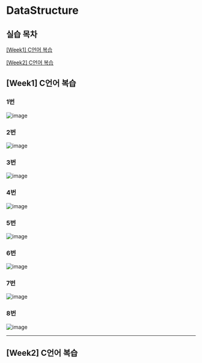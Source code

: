 # DataStructure

## 실습 목차
[[Week1] C언어 복습](#[Week1]-C언어-복습)

[[Week2] C언어 복습](#[Week2]-C언어-복습)


## [Week1] C언어 복습


### 1번
![image](https://user-images.githubusercontent.com/108220648/222317120-e3156110-f31f-4513-9421-ffd7948eae97.png)

### 2번
![image](https://user-images.githubusercontent.com/108220648/222957630-28234d2f-ffc6-411a-a06d-6edb4990be0d.png)

### 3번
![image](https://user-images.githubusercontent.com/108220648/222957643-4da1f633-c195-48c9-8cb5-858cf9b7aeac.png)

### 4번
![image](https://user-images.githubusercontent.com/108220648/222960361-f41e4b19-5e7a-4e62-9b4f-16c874a6196c.png)

### 5번
![image](https://user-images.githubusercontent.com/108220648/222960382-a11034f7-7038-456b-bbaa-4786a30eb89a.png)

### 6번
![image](https://user-images.githubusercontent.com/108220648/222966148-f76ee57d-a2da-4204-947e-84fe041a5ba5.png)

### 7번
![image](https://user-images.githubusercontent.com/108220648/222966136-4a44ffa3-8ef7-4fbe-855e-5b233a9e2a07.png)

### 8번
![image](https://user-images.githubusercontent.com/108220648/222966112-e97c613c-38ab-4dec-8568-81bc8bb2331a.png)

-----


## [Week2] C언어 복습
